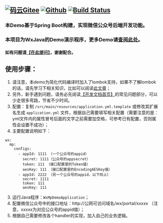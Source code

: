 [![码云Gitee](https://gitee.com/binary/weixin-java-mp-demo-springboot/badge/star.svg?theme=blue)](https://gitee.com/binary/weixin-java-mp-demo-springboot)
[![Github](http://github-svg-buttons.herokuapp.com/star.svg?user=binarywang&repo=weixin-java-mp-demo-springboot&style=flat&background=1081C1)](https://github.com/binarywang/weixin-java-mp-demo-springboot)
[![Build Status](https://travis-ci.org/binarywang/weixin-java-mp-demo-springboot.svg?branch=master)](https://travis-ci.org/binarywang/weixin-java-mp-demo-springboot)
-----------------------

### 本Demo基于Spring Boot构建，实现微信公众号后端开发功能。
### 本项目为WxJava的Demo演示程序，更多Demo请[查阅此处](https://github.com/Wechat-Group/WxJava/blob/master/demo.md)。
#### 如有问题请[【在此提问】](https://github.com/binarywang/weixin-java-mp-demo-springboot/issues)，谢谢配合。

## 使用步骤：
1. 请注意，本demo为简化代码编译时加入了lombok支持，如果不了解lombok的话，请先学习下相关知识，比如可以阅读[此文章](https://mp.weixin.qq.com/s/cUc-bUcprycADfNepnSwZQ)；
1. 另外，新手遇到问题，请务必先阅读[【开发文档首页】](https://github.com/Wechat-Group/WxJava/wiki)的常见问题部分，可以少走很多弯路，节省不少时间。
1. 配置：复制 `/src/main/resources/application.yml.template` 或修改其扩展名生成 `application.yml` 文件，根据自己需要填写相关配置（需要注意的是：yml文件内的属性冒号后面的文字之前需要加空格，可参考已有配置，否则属性会设置不成功）；
2. 主要配置说明如下：
```
wx:
  mp:
    configs:
      - appId: 1111 （一个公众号的appid）
        secret: 1111（公众号的appsecret）
        token: 111 （接口配置里的Token值）
        aesKey: 111 （接口配置里的EncodingAESKey值）
      - appId: 2222 （另一个公众号的appid，以下同上）
        secret: 1111
        token: 111
        aesKey: 111
```
3. 运行Java程序：`WxMpDemoApplication`；
4. 配置微信公众号中的接口地址：http://公网可访问域名/wx/portal/xxxxx （注意，xxxxx为对应公众号的appid值）；
5. 根据自己需要修改各个handler的实现，加入自己的业务逻辑。
	
